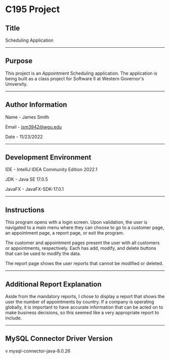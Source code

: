 # C195 Project

## Title
Scheduling Application

---

## Purpose
This project is an Appointment Scheduling application. The application is being built as a class project for Software II at Western Governor's University. 

---

## Author Information
Name - James Smith

Email - jsm3942@wgu.edu

Date - 11/23/2022

---

## Development Environment

IDE - IntelliJ IDEA Community Edition 2022.1

JDK - Java SE 17.0.5

JavaFX - JavaFX-SDK-17.0.1

---

## Instructions
This program opens with a login screen. Upon validation, the user is navigated to a main menu where they can choose to go to a customer page, an appointment page, a report page, or exit the program. 

The customer and appointment pages present the user with all customers or appointments, respectively. Each has add, modify, and delete buttons that can be used to modify the data.

The report page shows the user reports that cannot be modified or deleted. 

---

## Additional Report Explanation
Aside from the mandatory reports, I chose to display a report that shows the user the number of appointments by country. If a company is operating globally, it is important to have accurate information that can be acted on to make business decisions, so this seemed like a very appropriate report to include. 

--- 

## MySQL Connector Driver Version
v mysql-connector-java-8.0.26